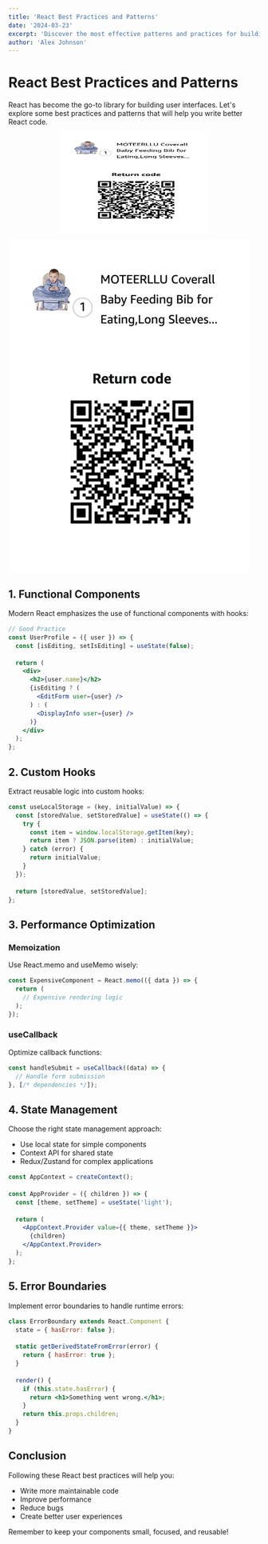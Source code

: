 ```yaml
---
title: 'React Best Practices and Patterns'
date: '2024-03-23'
excerpt: 'Discover the most effective patterns and practices for building React applications'
author: 'Alex Johnson'
---
```


# React Best Practices and Patterns

React has become the go-to library for building user interfaces. Let's explore some best practices and patterns that will help you write better React code.

<p align="center">
  <img src="/images/react-component-hierarchy.png" alt="Description" width="300" height="200">
</p>

![React Component Hierarchy](/images/react-component-hierarchy.png)



## 1. Functional Components

Modern React emphasizes the use of functional components with hooks:

```jsx
// Good Practice
const UserProfile = ({ user }) => {
  const [isEditing, setIsEditing] = useState(false);

  return (
    <div>
      <h2>{user.name}</h2>
      {isEditing ? (
        <EditForm user={user} />
      ) : (
        <DisplayInfo user={user} />
      )}
    </div>
  );
};
```

## 2. Custom Hooks

Extract reusable logic into custom hooks:

```javascript
const useLocalStorage = (key, initialValue) => {
  const [storedValue, setStoredValue] = useState(() => {
    try {
      const item = window.localStorage.getItem(key);
      return item ? JSON.parse(item) : initialValue;
    } catch (error) {
      return initialValue;
    }
  });

  return [storedValue, setStoredValue];
};
```

## 3. Performance Optimization

### Memoization
Use React.memo and useMemo wisely:

```jsx
const ExpensiveComponent = React.memo(({ data }) => {
  return (
    // Expensive rendering logic
  );
});
```

### useCallback
Optimize callback functions:

```jsx
const handleSubmit = useCallback((data) => {
  // Handle form submission
}, [/* dependencies */]);
```

## 4. State Management

Choose the right state management approach:

- Use local state for simple components
- Context API for shared state
- Redux/Zustand for complex applications

```jsx
const AppContext = createContext();

const AppProvider = ({ children }) => {
  const [theme, setTheme] = useState('light');
  
  return (
    <AppContext.Provider value={{ theme, setTheme }}>
      {children}
    </AppContext.Provider>
  );
};
```

## 5. Error Boundaries

Implement error boundaries to handle runtime errors:

```jsx
class ErrorBoundary extends React.Component {
  state = { hasError: false };

  static getDerivedStateFromError(error) {
    return { hasError: true };
  }

  render() {
    if (this.state.hasError) {
      return <h1>Something went wrong.</h1>;
    }
    return this.props.children;
  }
}
```

## Conclusion

Following these React best practices will help you:
- Write more maintainable code
- Improve performance
- Reduce bugs
- Create better user experiences

Remember to keep your components small, focused, and reusable! 